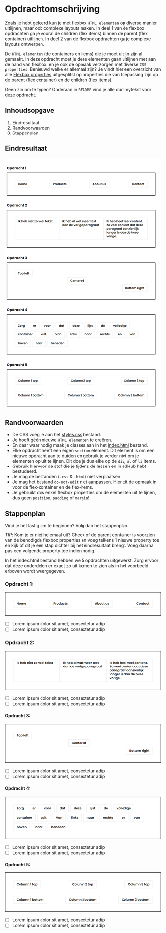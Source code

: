 # Opdrachtomschrijving
Zoals je hebt geleerd kun je met flexbox `HTML elementen` op diverse manier uitlijnen, maar ook complexe layouts maken. In deel 1 van de flexbox opdrachten ga je vooral de children (flex items) binnen de parent (flex container) uitlijnen. In deel 2 van de flexbox opdrachten ga je complexe layouts ontwerpen.

De `HTML elementen` (de containers en items) die je moet uitlijn zijn al gemaakt. In deze opdracht moet je deze elementen gaan uitlijnen met aan de hand van flexbox.  en je ook de opmaak verzorgen met diverse `CSS properties`. Benieuwd welke er allemaal zijn?
Je vindt hier een overzicht van alle [Flexbox properties](https://css-tricks.com/snippets/css/a-guide-to-flexbox/) uitgesplitst op properties die van toepassing zijn op de parent (flex container) en de children (flex items).


Geen zin om te typen? Onderaan in `README` vind je alle dummytekst voor deze opdracht.

## Inhoudsopgave
1. Eindresultaat
2. Randvoorwaarden
3. Stappenplan


## Eindresultaat

![Het eindresultaat op desktop](assets/examples/voorbeeld-pagina-desktop.png)

## Randvoorwaarden
* De CSS voeg je aan het [styles.css](styles/styles.css) bestand.
* Je hoeft géén nieuwe `HTML elementen` te creëren.
* En daar waar nodig maak je classes aan in het [index.html](index.html) bestand.
* Elke opdracht heeft een eigen `section` element. Dit element is om een nieuwe opdracht aan te duiden en gebruik je verder niet om je elementen op uit te lijnen. Dit doe je dus elke op de `div`, `ul` of `li` items.
* Gebruik hiervoor de stof die je tijdens de lessen en in edHub hebt bestudeerd.
* Je mag de bestanden (`.css` & `.html`) niet verplaatsen.
* Je mag het bestand `do-not-edit` niet aanpassen. Hier zit de opmaak in voor de flex-container en de flex-items.
* Je gebruikt dus enkel flexbox properties om de elementen uit te lijnen, dus geen `position`, `padding` of `margin`!

## Stappenplan
Vind je het lastig om te beginnen? Volg dan het stappenplan.

_TIP_: Kom je er niet helemaal uit? Check of de parent container is voorzien van de benodigde flexbox properties en voeg telkens 1 nieuwe property toe en kijk of dit je een stap dichter bij het eindresultaat brengt. Voeg daarna pas een volgende property toe indien nodig.

In het index.html bestand hebben we 5 opdrachten uitgewerkt. Zorg ervoor dat deze onderdelen er exact zo uit komen te zien als in het voorbeeld erboven wordt weergegeven.

### Opdracht 1:
![Het resultaat van opdracht 1](assets/images/opdracht-1-eindresultaat.jpg)
- [ ] Lorem ipsum dolor sit amet, consectetur adip
- [ ] Lorem ipsum dolor sit amet, consectetur adip

### Opdracht 2:
![Het resultaat van opdracht 2](assets/images/opdracht-2-eindresultaat.jpg)
- [ ] Lorem ipsum dolor sit amet, consectetur adip
- [ ] Lorem ipsum dolor sit amet, consectetur adip

#### Opdracht 3:
![Het resultaat van opdracht 3](assets/images/opdracht-3-eindresultaat.jpg)
- [ ] Lorem ipsum dolor sit amet, consectetur adip
- [ ] Lorem ipsum dolor sit amet, consectetur adip

#### Opdracht 4:
![Het resultaat van opdracht 4](assets/images/opdracht-4-eindresultaat.jpg)
- [ ] Lorem ipsum dolor sit amet, consectetur adip
- [ ] Lorem ipsum dolor sit amet, consectetur adip

#### Opdracht 5:
![Het resultaat van opdracht 5](assets/images/opdracht-5-eindresultaat.jpg)
- [ ] Lorem ipsum dolor sit amet, consectetur adip
- [ ] Lorem ipsum dolor sit amet, consectetur adip
